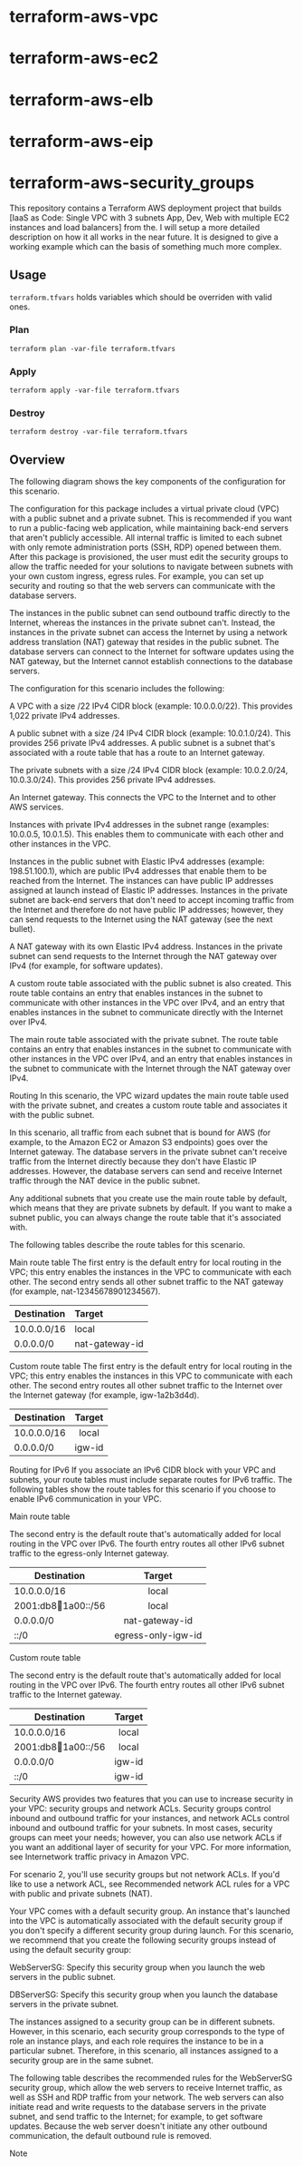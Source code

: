 # terraform-aws-vpc
# terraform-aws-ec2
# terraform-aws-elb
# terraform-aws-eip
# terraform-aws-security_groups

This repository contains a Terraform AWS deployment project that builds [IaaS as Code: Single VPC
with 3 subnets App, Dev, Web with multiple EC2 instances and load balancers] from the.
I will setup a more detailed description on how it all works in the near future. It is
designed to give a working example which can the basis of something much more
complex.

## Usage

`terraform.tfvars` holds variables which should be overriden with valid ones.

### Plan

```
terraform plan -var-file terraform.tfvars
```

### Apply

```
terraform apply -var-file terraform.tfvars
```

### Destroy

```
terraform destroy -var-file terraform.tfvars
```
##  Overview
The following diagram shows the key components of the configuration for this scenario.


The configuration for this package includes a virtual private cloud (VPC) with a public subnet and a private subnet. This is recommended if you want to run a public-facing web application, while maintaining back-end servers that aren't publicly accessible. All internal traffic is limited to each subnet with only remote administration ports (SSH, RDP) opened between them.  After this package is provisioned, the user must edit the security groups to allow the traffic needed for your solutions to navigate between subnets with your own custom ingress, egress rules. For example, you can set up security and routing so that the web servers can communicate with the database servers.

The instances in the public subnet can send outbound traffic directly to the Internet, whereas the instances in the private subnet can't. Instead, the instances in the private subnet can access the Internet by using a network address translation (NAT) gateway that resides in the public subnet. The database servers can connect to the Internet for software updates using the NAT gateway, but the Internet cannot establish connections to the database servers.

The configuration for this scenario includes the following:

A VPC with a size /22 IPv4 CIDR block (example: 10.0.0.0/22). This provides 1,022 private IPv4 addresses.

A public subnet with a size /24 IPv4 CIDR block (example: 10.0.1.0/24). This provides 256 private IPv4 addresses. A public subnet is a subnet that's associated with a route table that has a route to an Internet gateway.

The private subnets with a size /24 IPv4 CIDR block (example: 10.0.2.0/24, 10.0.3.0/24). This provides 256 private IPv4 addresses.

An Internet gateway. This connects the VPC to the Internet and to other AWS services.

Instances with private IPv4 addresses in the subnet range (examples: 10.0.0.5, 10.0.1.5). This enables them to communicate with each other and other instances in the VPC.

Instances in the public subnet with Elastic IPv4 addresses (example: 198.51.100.1), which are public IPv4 addresses that enable them to be reached from the Internet. The instances can have public IP addresses assigned at launch instead of Elastic IP addresses. Instances in the private subnet are back-end servers that don't need to accept incoming traffic from the Internet and therefore do not have public IP addresses; however, they can send requests to the Internet using the NAT gateway (see the next bullet).

A NAT gateway with its own Elastic IPv4 address. Instances in the private subnet can send requests to the Internet through the NAT gateway over IPv4 (for example, for software updates).

A custom route table associated with the public subnet is also created. This route table contains an entry that enables instances in the subnet to communicate with other instances in the VPC over IPv4, and an entry that enables instances in the subnet to communicate directly with the Internet over IPv4.

The main route table associated with the private subnet. The route table contains an entry that enables instances in the subnet to communicate with other instances in the VPC over IPv4, and an entry that enables instances in the subnet to communicate with the Internet through the NAT gateway over IPv4.

Routing
In this scenario, the VPC wizard updates the main route table used with the private subnet, and creates a custom route table and associates it with the public subnet.

In this scenario, all traffic from each subnet that is bound for AWS (for example, to the Amazon EC2 or Amazon S3 endpoints) goes over the Internet gateway. The database servers in the private subnet can't receive traffic from the Internet directly because they don't have Elastic IP addresses. However, the database servers can send and receive Internet traffic through the NAT device in the public subnet.

Any additional subnets that you create use the main route table by default, which means that they are private subnets by default. If you want to make a subnet public, you can always change the route table that it's associated with.

The following tables describe the route tables for this scenario.

Main route table
The first entry is the default entry for local routing in the VPC; this entry enables the instances in the VPC to communicate with each other. The second entry sends all other subnet traffic to the NAT gateway (for example, nat-12345678901234567).

| Destination	 |Target |
|----|:---|
|10.0.0.0/16 | local|
|0.0.0.0/0 | nat-gateway-id|

Custom route table
The first entry is the default entry for local routing in the VPC; this entry enables the instances in this VPC to communicate with each other. The second entry routes all other subnet traffic to the Internet over the Internet gateway (for example, igw-1a2b3d4d).

| Destination	 |Target |
|---|:---:|
|10.0.0.0/16 | local |
|0.0.0.0/0 | igw-id |

Routing for IPv6
If you associate an IPv6 CIDR block with your VPC and subnets, your route tables must include separate routes for IPv6 traffic. The following tables show the route tables for this scenario if you choose to enable IPv6 communication in your VPC.

Main route table

The second entry is the default route that's automatically added for local routing in the VPC over IPv6. The fourth entry routes all other IPv6 subnet traffic to the egress-only Internet gateway.

| Destination	 |Target |
|---|:---:|
|10.0.0.0/16 | local |
|2001:db8:1234:1a00::/56| local |
|0.0.0.0/0 | nat-gateway-id |
|::/0 | egress-only-igw-id |

Custom route table

The second entry is the default route that's automatically added for local routing in the VPC over IPv6. The fourth entry routes all other IPv6 subnet traffic to the Internet gateway.

| Destination	 |Target |
|---|:---:|
|10.0.0.0/16 | local |
|2001:db8:1234:1a00::/56 | local |
|0.0.0.0/0 | igw-id |
|::/0 | igw-id |

Security
AWS provides two features that you can use to increase security in your VPC: security groups and network ACLs. Security groups control inbound and outbound traffic for your instances, and network ACLs control inbound and outbound traffic for your subnets. In most cases, security groups can meet your needs; however, you can also use network ACLs if you want an additional layer of security for your VPC. For more information, see Internetwork traffic privacy in Amazon VPC.

For scenario 2, you'll use security groups but not network ACLs. If you'd like to use a network ACL, see Recommended network ACL rules for a VPC with public and private subnets (NAT).

Your VPC comes with a default security group. An instance that's launched into the VPC is automatically associated with the default security group if you don't specify a different security group during launch. For this scenario, we recommend that you create the following security groups instead of using the default security group:

WebServerSG: Specify this security group when you launch the web servers in the public subnet.

DBServerSG: Specify this security group when you launch the database servers in the private subnet.

The instances assigned to a security group can be in different subnets. However, in this scenario, each security group corresponds to the type of role an instance plays, and each role requires the instance to be in a particular subnet. Therefore, in this scenario, all instances assigned to a security group are in the same subnet.

The following table describes the recommended rules for the WebServerSG security group, which allow the web servers to receive Internet traffic, as well as SSH and RDP traffic from your network. The web servers can also initiate read and write requests to the database servers in the private subnet, and send traffic to the Internet; for example, to get software updates. Because the web server doesn't initiate any other outbound communication, the default outbound rule is removed.

Note


[Terraform]: http://terraform.io
[scenario_two]: http://docs.aws.amazon.com/AmazonVPC/latest/UserGuide/VPC_Scenario2.html
[AWS documentation]: http://aws.amazon.com/documentation/
